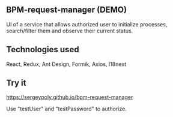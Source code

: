 BPM-request-manager (DEMO)
---
UI of a service that allows authorized user to initialize processes, search/filter them and observe their current status.

Technologies used
---
React, Redux, Ant Design, Formik, Axios, I18next

Try it
---
https://sergeypoly.github.io/bpm-request-manager

Use "testUser" and "testPassword" to authorize.




